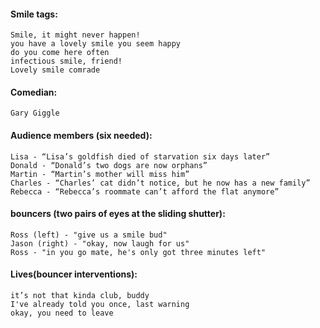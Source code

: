 
#### Smile tags:
    Smile, it might never happen!
    you have a lovely smile you seem happy 
    do you come here often
    infectious smile, friend!
    Lovely smile comrade

#### Comedian:
    Gary Giggle

#### Audience members (six needed):
    Lisa - “Lisa’s goldfish died of starvation six days later”
    Donald - “Donald’s two dogs are now orphans”
    Martin - “Martin’s mother will miss him”
    Charles - “Charles’ cat didn’t notice, but he now has a new family”
    Rebecca - “Rebecca’s roommate can’t afford the flat anymore”

#### bouncers (two pairs of eyes at the sliding shutter):
    Ross (left) - "give us a smile bud"
    Jason (right) - "okay, now laugh for us"
    Ross - "in you go mate, he's only got three minutes left"


#### Lives(bouncer interventions):
    it’s not that kinda club, buddy
    I've already told you once, last warning
    okay, you need to leave